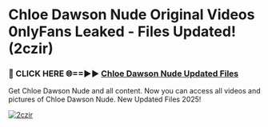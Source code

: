 # Chloe Dawson Nude Original Videos 0nlyFans Leaked - Files Updated! (2czir)

<h3>🔴 CLICK HERE 🌐==►► <a href="https://tinyurl.com/52m3yx9h" rel="nofollow">Chloe Dawson Nude Updated Files</a></h3>

Get Chloe Dawson Nude and all content. Now you can access all videos and pictures of Chloe Dawson Nude. New Updated Files 2025!

[![2czir](https://i.imgur.com/TnHtlc8.gif)](https://tinyurl.com/52m3yx9h)
